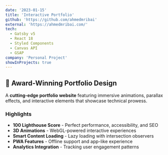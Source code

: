 ```yaml
---
date: '2023-01-15'
title: 'Interactive Portfolio'
github: 'https://github.com/ahmedmribai'
external: 'https://ahmedmribai.com/'
tech:
  - Gatsby v5
  - React 18
  - Styled Components
  - Canvas API
  - GSAP
company: 'Personal Project'
showInProjects: true
---
```


## 🎨 Award-Winning Portfolio Design

A **cutting-edge portfolio website** featuring immersive animations, parallax effects, and interactive elements that showcase technical prowess.

### Highlights
- **100 Lighthouse Score** - Perfect performance, accessibility, and SEO
- **3D Animations** - WebGL-powered interactive experiences
- **Smart Content Loading** - Lazy loading with intersection observers
- **PWA Features** - Offline support and app-like experience
- **Analytics Integration** - Tracking user engagement patterns
